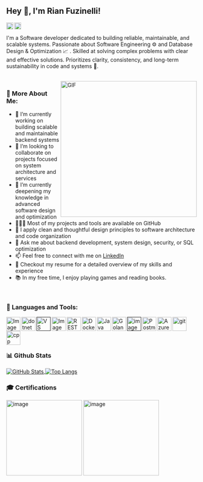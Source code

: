## Hey 👋, I'm Rian Fuzinelli!

<a href='https://www.linkedin.com/in/rian-fuzinelli/'><img align='left' alt="linkedin" src="https://raw.githubusercontent.com/rian-fuzinelli/rahul-jha98/561d474902b59c7429ec22bb73e225696c27b202/assets/linkedin.svg" height='18px'/></a>
<a href='https://www.kaggle.com/rianfuzinelli/'><img alt="kaggle" src="https://raw.githubusercontent.com/rian-fuzinelli/rahul-jha98/561d474902b59c7429ec22bb73e225696c27b202/assets/kaggle.svg" height='18px'/></a>

I'm a Software developer dedicated to building reliable, maintainable, and scalable systems. Passionate about Software Engineering ⚙️ and Database Design & Optimization 📈 . Skilled at solving complex problems with clear and effective solutions. Prioritizes clarity, consistency, and long-term sustainability in code and systems 🎯.

<br/>

<img align="right" alt="GIF" src="https://github.com/user-attachments/assets/d1e54e7f-47e6-4301-86a3-77f7cc9de45c" width="360px"/>
  
### 🧐 More About Me:

- 🔭 I’m currently working on building scalable and maintainable backend systems  
- 🤝 I’m looking to collaborate on projects focused on system architecture and services
- 🌱 I’m currently deepening my knowledge in advanced software design and optimization  
- 👨🏻‍💻 Most of my projects and tools are available on GitHub  
- 🎨 I apply clean and thoughtful design principles to software architecture and code organization  
- 💬 Ask me about backend development, system design, security, or SQL optimization  
- 📫 Feel free to connect with me on [LinkedIn](https://www.linkedin.com/in/rian-fuzinelli/)  
- 📝 Checkout my resume for a detailed overview of my skills and experience  
- 📚 In my free time, I enjoy playing games and reading books.


<br>

### 🔨 Languages and Tools:
<a href="https://techstack-generator.vercel.app/csharp-icon.svg" target="_blank"> <img align="left" width="37px" height="37px" alt="Image" src="https://github.com/user-attachments/assets/a3fcce5b-19b1-49cd-8d03-cb75590c9310" /> </a> 
<a href="https://skillicons.dev/icons?i=dotnet" target="_blank"> <img align="left" src="https://skillicons.dev/icons?i=dotnet" alt="dotnet" height="37px"/> </a> 
<a href="" target="_blank"> <img align="left" alt="VS" height ="37px" src="https://github.com/user-attachments/assets/cccbd0a8-b142-479d-bbeb-852de073cc0c"> </a>
<a href="https://techstack-generator.vercel.app/mysql-icon.svg" target="_blank"><img align="left" width="37px" height="37px" alt="Image" src="https://github.com/user-attachments/assets/ff354e93-02de-4feb-b588-2086a67fea1d" /></a>
<a href="https://techstack-generator.vercel.app/restapi-icon.svg" target="_blank"> <img align="left" src="https://techstack-generator.vercel.app/restapi-icon.svg" alt="REST" height='37px'/> </a>
<a href="https://techstack-generator.vercel.app/docker-icon.svg" target="_blank"><img align="left" alt="Docker" height ="37px" src="https://techstack-generator.vercel.app/docker-icon.svg"></a>
<a href="https://techstack-generator.vercel.app/java-icon.svg" target="_blank"><img align="left" alt="Java" height ="37px" src="https://techstack-generator.vercel.app/java-icon.svg"></a>
<a href="https://techstack-generator.vercel.app/cpp-icon.svg" target="_blank"><img align="left" height="37px" alt="Golang" src="https://github.com/user-attachments/assets/20e44d14-cc63-412d-8c7a-aefc46726cf7" /></a>
<a href="" target="_blank"> <img align="left" height="37px" alt="image" src="https://github.com/user-attachments/assets/01dfc9b9-6641-48c5-aa41-6eeb407581b1" />
<a href="https://skillicons.dev/icons?i=postman" target="_blank"> <img align="left" alt="Postman" height ="37px" src="https://skillicons.dev/icons?i=postman"></a>
<a href="https://skillicons.dev/icons?i=azure" target="_blank"><img align="left" alt="Azure" height ="37px" src="https://skillicons.dev/icons?i=azure"></a>
<a href="https://git-scm.com/" target="_blank"> <img src="https://raw.githubusercontent.com/rahul-jha98/github_readme_icons/main/language_and_tools/square/git-scm/git-scm.svg" align="left" alt="git" height='37px'/> </a>
<a href="https://techstack-generator.vercel.app/cpp-icon.svg" target="_blank"> <img align="left" src="https://techstack-generator.vercel.app/cpp-icon.svg" alt="cpp" height ="37px"/> </a>

<br><br><br><br>

### 📊 Github Stats
<a href='https://github.com/rian-fuzinelli/github-stats-transparent'>
  
<!-- GitHub Stats -->
<a href="https://github.com/rian-fuzinelli">
  <img align="center" src="https://github-readme-stats.vercel.app/api?username=rian-fuzinelli&show_icons=true&theme=github_dark&hide_title=true&count_private=true&include_all_commits=true" alt="GitHub Stats"/>
</a>

<!-- Top Languages -->
<a href="https://github.com/rian-fuzinelli">
  <img align="center" src="https://github-readme-stats.vercel.app/api/top-langs/?username=rian-fuzinelli&layout=compact&theme=github_dark" alt="Top Langs"/>
</a>

<br>

### 🎓 Certifications

<img width="200" height="200" alt="image" src="https://github.com/user-attachments/assets/fa4ec370-3786-4c45-9e36-6be667c9af46" />
<img width="200" height="200" alt="image" src="https://github.com/user-attachments/assets/93ea9e0a-d3a0-483b-91d7-e7ddb135a5ff" />
